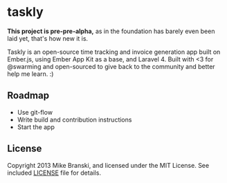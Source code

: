 taskly
======

**This project is pre-pre-alpha,** as in the foundation has barely even been
laid yet, that's how new it is.

Taskly is an open-source time tracking and invoice generation app built on
Ember.js, using Ember App Kit as a base, and Laravel 4. Built with <3 for
@swarming and open-sourced to give back to the community and better help me
learn. :)

Roadmap
-------
- Use git-flow
- Write build and contribution instructions
- Start the app

License
-------

Copyright 2013 Mike Branski, and licensed under the MIT License. See included
[LICENSE](/mikebranski/taskly/blob/master/LICENSE) file for details.
